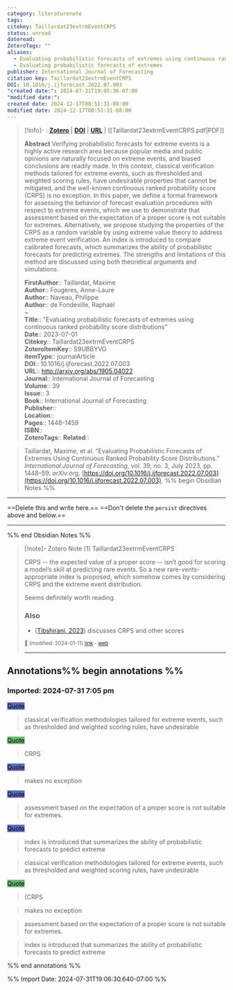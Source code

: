 ```yaml
---
category: literaturenote
tags: 
citekey: Taillardat23extrmEventCRPS
status: unread
dateread: 
ZoteroTags: ""
aliases:
  - Evaluating probabilistic forecasts of extremes using continuous ranked probability score distributions
  - Evaluating probabilistic forecasts of extremes
publisher: International Journal of Forecasting
citation key: Taillardat23extrmEventCRPS
DOI: 10.1016/j.ijforecast.2022.07.003
"created date:": 2024-07-31T19:05:36-07:00
"modified date:": 
created date: 2024-12-17T08:51:31-08:00
modified date: 2024-12-17T08:51:31-08:00
---
```


> [!info]- : [**Zotero**](zotero://select/library/items/S9UBBYVG)  | [**DOI**](https://doi.org/10.1016/j.ijforecast.2022.07.003)  | [**URL**](http://arxiv.org/abs/1905.04022) | [[Taillardat23extrmEventCRPS.pdf|PDF]]
>
> 
> **Abstract**
> Verifying probabilistic forecasts for extreme events is a highly active research area because popular media and public opinions are naturally focused on extreme events, and biased conclusions are readily made. In this context, classical verification methods tailored for extreme events, such as thresholded and weighted scoring rules, have undesirable properties that cannot be mitigated, and the well-known continuous ranked probability score (CRPS) is no exception. In this paper, we define a formal framework for assessing the behavior of forecast evaluation procedures with respect to extreme events, which we use to demonstrate that assessment based on the expectation of a proper score is not suitable for extremes. Alternatively, we propose studying the properties of the CRPS as a random variable by using extreme value theory to address extreme event verification. An index is introduced to compare calibrated forecasts, which summarizes the ability of probabilistic forecasts for predicting extremes. The strengths and limitations of this method are discussed using both theoretical arguments and simulations.
> 
> 
> **FirstAuthor**:: Taillardat, Maxime  
> **Author**:: Fougères, Anne-Laure  
> **Author**:: Naveau, Philippe  
> **Author**:: de Fondeville, Raphaël  
~    
> **Title**:: "Evaluating probabilistic forecasts of extremes using continuous ranked probability score distributions"  
> **Date**:: 2023-07-01  
> **Citekey**:: Taillardat23extrmEventCRPS  
> **ZoteroItemKey**:: S9UBBYVG  
> **itemType**:: journalArticle  
> **DOI**:: 10.1016/j.ijforecast.2022.07.003  
> **URL**:: http://arxiv.org/abs/1905.04022  
> **Journal**:: International Journal of Forecasting  
> **Volume**:: 39  
> **Issue**:: 3  
> **Book**:: International Journal of Forecasting  
> **Publisher**::   
> **Location**::    
> **Pages**:: 1448-1459  
> **ISBN**::   
> **ZoteroTags**:: 
> **Related**:: 

> Taillardat, Maxime, et al. “Evaluating Probabilistic Forecasts of Extremes Using Continuous Ranked Probability Score Distributions.” _International Journal of Forecasting_, vol. 39, no. 3, July 2023, pp. 1448–59. _arXiv.org_, [https://doi.org/10.1016/j.ijforecast.2022.07.003](https://doi.org/10.1016/j.ijforecast.2022.07.003).
%% begin Obsidian Notes %%
___
==Delete this and write here.==
==Don't delete the `persist` directives above and below.==
___
%% end Obsidian Notes %%

> [!note]- Zotero Note (1)
> Taillardat23extrmEventCRPS
> 
> CRPS -- the expected value of a proper score -- isn’t good for scoring a model’s skill at predicting rare events. So a new rare-vents-appropriate index is proposed, which somehow comes by considering CRPS and the extreme event distribution.
> 
> Seems definitely worth reading.
> 
> ### Also
> 
> - ([Tibshirani, 2023](zotero://select/library/items/YVMXLJMB)) discusses CRPS and other scores
> 
> <small>📝️ (modified: 2024-01-11) [link](zotero://select/library/items/BJXXXI28) - [web](http://zotero.org/users/60638/items/BJXXXI28)</small>
>  
> ---


## Annotations%% begin annotations %%



### Imported: 2024-07-31 7:05 pm



<mark style="background-color: #5c6bc0">Quote</mark>
> classical verification methodologies tailored for extreme events, such as thresholded and weighted scoring rules, have undesirable

<mark style="background-color: #66bb6a">Quote</mark>
> CRPS

<mark style="background-color: #5c6bc0">Quote</mark>
> makes no exception

<mark style="background-color: #5c6bc0">Quote</mark>
> assessment based on the expectation of a proper score is not suitable for extremes.

<mark style="background-color: #5c6bc0">Quote</mark>
> index is introduced that summarizes the ability of probabilistic forecasts to predict extreme


> classical verification methodologies tailored for extreme events, such as thresholded and weighted scoring rules, have undesirable

<mark style="background-color: #66ba6a">Quote</mark>
> (CRPS


> makes no exception


> assessment based on the expectation of a proper score is not suitable for extremes.


> index is introduced that summarizes the ability of probabilistic forecasts to predict extreme


%% end annotations %%



%% Import Date: 2024-07-31T19:06:30.640-07:00 %%
